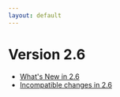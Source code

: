 ```yaml
---
layout: default
---
```

Version 2.6
===========

- [What's New in 2.6](releasenotes-newfeatures26.html)
- [Incompatible changes in 2.6](releasenotes-upgradingchanges26.html)
